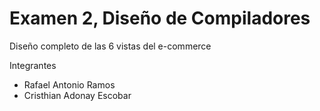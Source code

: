 # Examen 2, Diseño de Compiladores

Diseño completo de las 6 vistas del e-commerce

Integrantes
* Rafael Antonio Ramos
* Cristhian Adonay Escobar